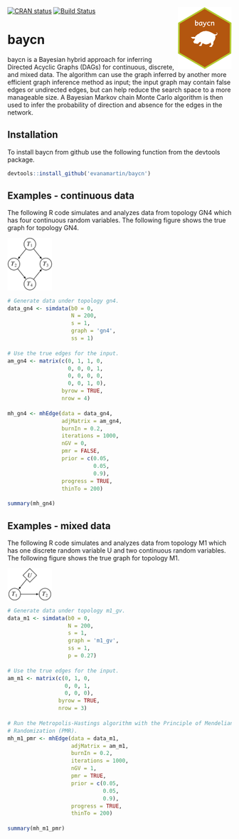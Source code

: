 <img src='man/figures/logo.png' align="right" height="139" /></a>

[![CRAN status](https://www.r-pkg.org/badges/version/baycn)](https://cran.r-project.org/package=baycn)
[![Build Status](https://travis-ci.org/evanamartin/baycn.svg?branch=master)](https://travis-ci.org/evanamartin/baycn)

# baycn

baycn is a Bayesian hybrid approach for inferring Directed Acyclic Graphs (DAGs) for continuous, discrete, and mixed data. The algorithm can use the graph inferred by another more efficient graph inference method as input; the input graph may contain false edges or undirected edges, but can help reduce the search space to a more manageable size. A Bayesian Markov chain Monte Carlo algorithm is then used to infer the probability of direction and absence for the edges in the network.

## Installation

To install baycn from github use the following function from the devtools package.

``` r
devtools::install_github('evanamartin/baycn')
```

## Examples - continuous data

The following R code simulates and analyzes data from topology GN4 which has four continuous random variables. The following figure shows the true graph for topology GN4.

<img src='man/figures/gn4.jpg' align="center" width="100" />

```r
# Generate data under topology gn4.
data_gn4 <- simdata(b0 = 0,
                    N = 200,
                    s = 1,
                    graph = 'gn4',
                    ss = 1)

# Use the true edges for the input.
am_gn4 <- matrix(c(0, 1, 1, 0,
                   0, 0, 0, 1,
                   0, 0, 0, 0,
                   0, 0, 1, 0),
                 byrow = TRUE,
                 nrow = 4)

mh_gn4 <- mhEdge(data = data_gn4,
                 adjMatrix = am_gn4,
                 burnIn = 0.2,
                 iterations = 1000,
                 nGV = 0,
                 pmr = FALSE,
                 prior = c(0.05,
                           0.05,
                           0.9),
                 progress = TRUE,
                 thinTo = 200)

summary(mh_gn4)
```

## Examples - mixed data

The following R code simulates and analyzes data from topology M1 which has one discrete random variable U and two continuous random variables. The following figure shows the true graph for topology M1.

<img src='man/figures/m1_gv.jpg' align="center" width="100" />

```r
# Generate data under topology m1_gv.
data_m1 <- simdata(b0 = 0,
                   N = 200,
                   s = 1,
                   graph = 'm1_gv',
                   ss = 1,
                   p = 0.27)

# Use the true edges for the input.
am_m1 <- matrix(c(0, 1, 0,
                  0, 0, 1,
                  0, 0, 0),
                byrow = TRUE,
                nrow = 3)

# Run the Metropolis-Hastings algorithm with the Principle of Mendelian
# Randomization (PMR).
mh_m1_pmr <- mhEdge(data = data_m1,
                    adjMatrix = am_m1,
                    burnIn = 0.2,
                    iterations = 1000,
                    nGV = 1,
                    pmr = TRUE,
                    prior = c(0.05,
                              0.05,
                              0.9),
                    progress = TRUE,
                    thinTo = 200)

summary(mh_m1_pmr)
```
